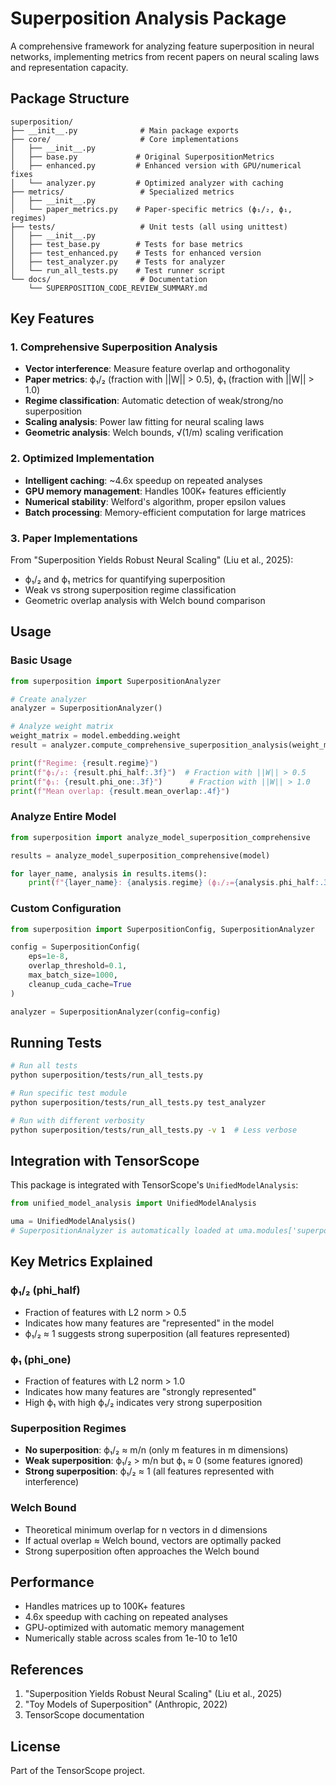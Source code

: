# Superposition Analysis Package

A comprehensive framework for analyzing feature superposition in neural networks, implementing metrics from recent papers on neural scaling laws and representation capacity.

## Package Structure

```
superposition/
├── __init__.py              # Main package exports
├── core/                    # Core implementations
│   ├── __init__.py
│   ├── base.py             # Original SuperpositionMetrics
│   ├── enhanced.py         # Enhanced version with GPU/numerical fixes
│   └── analyzer.py         # Optimized analyzer with caching
├── metrics/                 # Specialized metrics
│   ├── __init__.py
│   └── paper_metrics.py    # Paper-specific metrics (ϕ₁/₂, ϕ₁, regimes)
├── tests/                   # Unit tests (all using unittest)
│   ├── __init__.py
│   ├── test_base.py        # Tests for base metrics
│   ├── test_enhanced.py    # Tests for enhanced version
│   ├── test_analyzer.py    # Tests for analyzer
│   └── run_all_tests.py    # Test runner script
└── docs/                    # Documentation
    └── SUPERPOSITION_CODE_REVIEW_SUMMARY.md

```

## Key Features

### 1. Comprehensive Superposition Analysis
- **Vector interference**: Measure feature overlap and orthogonality
- **Paper metrics**: ϕ₁/₂ (fraction with ||W|| > 0.5), ϕ₁ (fraction with ||W|| > 1.0)
- **Regime classification**: Automatic detection of weak/strong/no superposition
- **Scaling analysis**: Power law fitting for neural scaling laws
- **Geometric analysis**: Welch bounds, √(1/m) scaling verification

### 2. Optimized Implementation
- **Intelligent caching**: ~4.6x speedup on repeated analyses
- **GPU memory management**: Handles 100K+ features efficiently
- **Numerical stability**: Welford's algorithm, proper epsilon values
- **Batch processing**: Memory-efficient computation for large matrices

### 3. Paper Implementations
From "Superposition Yields Robust Neural Scaling" (Liu et al., 2025):
- ϕ₁/₂ and ϕ₁ metrics for quantifying superposition
- Weak vs strong superposition regime classification
- Geometric overlap analysis with Welch bound comparison

## Usage

### Basic Usage

```python
from superposition import SuperpositionAnalyzer

# Create analyzer
analyzer = SuperpositionAnalyzer()

# Analyze weight matrix
weight_matrix = model.embedding.weight
result = analyzer.compute_comprehensive_superposition_analysis(weight_matrix)

print(f"Regime: {result.regime}")
print(f"ϕ₁/₂: {result.phi_half:.3f}")  # Fraction with ||W|| > 0.5
print(f"ϕ₁: {result.phi_one:.3f}")      # Fraction with ||W|| > 1.0
print(f"Mean overlap: {result.mean_overlap:.4f}")
```

### Analyze Entire Model

```python
from superposition import analyze_model_superposition_comprehensive

results = analyze_model_superposition_comprehensive(model)

for layer_name, analysis in results.items():
    print(f"{layer_name}: {analysis.regime} (ϕ₁/₂={analysis.phi_half:.3f})")
```

### Custom Configuration

```python
from superposition import SuperpositionConfig, SuperpositionAnalyzer

config = SuperpositionConfig(
    eps=1e-8,
    overlap_threshold=0.1,
    max_batch_size=1000,
    cleanup_cuda_cache=True
)

analyzer = SuperpositionAnalyzer(config=config)
```

## Running Tests

```bash
# Run all tests
python superposition/tests/run_all_tests.py

# Run specific test module
python superposition/tests/run_all_tests.py test_analyzer

# Run with different verbosity
python superposition/tests/run_all_tests.py -v 1  # Less verbose
```

## Integration with TensorScope

This package is integrated with TensorScope's `UnifiedModelAnalysis`:

```python
from unified_model_analysis import UnifiedModelAnalysis

uma = UnifiedModelAnalysis()
# SuperpositionAnalyzer is automatically loaded at uma.modules['superposition']
```

## Key Metrics Explained

### ϕ₁/₂ (phi_half)
- Fraction of features with L2 norm > 0.5
- Indicates how many features are "represented" in the model
- ϕ₁/₂ ≈ 1 suggests strong superposition (all features represented)

### ϕ₁ (phi_one)
- Fraction of features with L2 norm > 1.0
- Indicates how many features are "strongly represented"
- High ϕ₁ with high ϕ₁/₂ indicates very strong superposition

### Superposition Regimes
- **No superposition**: ϕ₁/₂ ≈ m/n (only m features in m dimensions)
- **Weak superposition**: ϕ₁/₂ > m/n but ϕ₁ ≈ 0 (some features ignored)
- **Strong superposition**: ϕ₁/₂ ≈ 1 (all features represented with interference)

### Welch Bound
- Theoretical minimum overlap for n vectors in d dimensions
- If actual overlap ≈ Welch bound, vectors are optimally packed
- Strong superposition often approaches the Welch bound

## Performance

- Handles matrices up to 100K+ features
- 4.6x speedup with caching on repeated analyses
- GPU-optimized with automatic memory management
- Numerically stable across scales from 1e-10 to 1e10

## References

1. "Superposition Yields Robust Neural Scaling" (Liu et al., 2025)
2. "Toy Models of Superposition" (Anthropic, 2022)
3. TensorScope documentation

## License

Part of the TensorScope project.